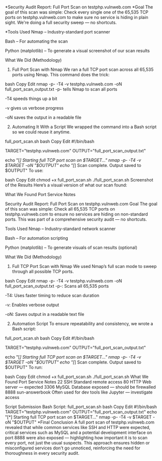 *Security Audit Report: Full Port Scan on testphp.vulnweb.com
 *Goal
The goal of this scan was simple:
Check every single one of the 65,535 TCP ports on testphp.vulnweb.com to make sure no service is hiding in plain sight. We're doing a full security sweep — no shortcuts.

 *Tools Used
Nmap – Industry-standard port scanner

Bash – For automating the scan

Python (matplotlib) – To generate a visual screenshot of our scan results

 What We Did (Methodology)
1. Full Port Scan with Nmap
We ran a full TCP port scan across all 65,535 ports using Nmap. This command does the trick:

bash
Copy
Edit
nmap -p- -T4 -v testphp.vulnweb.com -oN full_port_scan_output.txt
-p- tells Nmap to scan all ports

-T4 speeds things up a bit

-v gives us verbose progress

-oN saves the output in a readable file

2. Automating It With a Script
We wrapped the command into a Bash script so we could reuse it anytime.

full_port_scan.sh
bash
Copy
Edit
#!/bin/bash

TARGET="testphp.vulnweb.com"
OUTPUT="full_port_scan_output.txt"

echo "[*] Starting full TCP port scan on $TARGET..."
nmap -p- -T4 -v $TARGET -oN "$OUTPUT"
echo "[*] Scan complete. Output saved to $OUTPUT"
To use:

bash
Copy
Edit
chmod +x full_port_scan.sh
./full_port_scan.sh
 Screenshot of the Results
Here’s a visual version of what our scan found:

 What We Found
Port	Service	Notes



 Security Audit Report: Full Port Scan on testphp.vulnweb.com
 Goal
The goal of this scan was simple:
Check all 65,535 TCP ports on testphp.vulnweb.com to ensure no services are hiding on non-standard ports. This was part of a comprehensive security audit — no shortcuts.

 Tools Used
Nmap – Industry-standard network scanner

Bash – For automation scripting

Python (matplotlib) – To generate visuals of scan results (optional)

 What We Did (Methodology)
1. Full TCP Port Scan with Nmap
We used Nmap’s full scan mode to sweep through all possible TCP ports.

bash
Copy
Edit
nmap -p- -T4 -v testphp.vulnweb.com -oN full_port_scan_output.txt
-p-: Scans all 65,535 ports

-T4: Uses faster timing to reduce scan duration

-v: Enables verbose output

-oN: Saves output in a readable text file

2. Automation Script
To ensure repeatability and consistency, we wrote a Bash script:

full_port_scan.sh
bash
Copy
Edit
#!/bin/bash

TARGET="testphp.vulnweb.com"
OUTPUT="full_port_scan_output.txt"

echo "[*] Starting full TCP port scan on $TARGET..."
nmap -p- -T4 -v $TARGET -oN "$OUTPUT"
echo "[*] Scan complete. Output saved to $OUTPUT"
To run:

bash
Copy
Edit
chmod +x full_port_scan.sh
./full_port_scan.sh
 What We Found
Port	Service	Notes
22	SSH	Standard remote access
80	HTTP	Web server — expected
3306	MySQL	Database exposed — should be firewalled
8888	sun-answerbook	Often used for dev tools like Jupyter — investigate access

 Script Submission
Bash Script: full_port_scan.sh
bash
Copy
Edit
#!/bin/bash
TARGET="testphp.vulnweb.com"
OUTPUT="full_port_scan_output.txt"
echo "[*] Starting full TCP port scan on $TARGET..."
nmap -p- -T4 -v $TARGET -oN "$OUTPUT"
*Final Conclusion
A full port scan of testphp.vulnweb.com revealed that while common services like SSH and HTTP were expected, critical services such as MySQL and a potential development interface on port 8888 were also exposed — highlighting how important it is to scan every port, not just the usual suspects. This approach ensures hidden or misconfigured services don't go unnoticed, reinforcing the need for thoroughness in every security audit.
